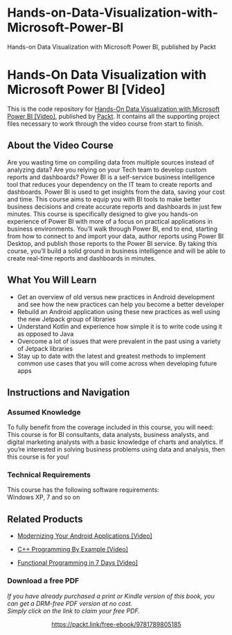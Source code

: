 # Hands-on-Data-Visualization-with-Microsoft-Power-BI
Hands-on Data Visualization with Microsoft Power BI, published by Packt
# Hands-On Data Visualization with Microsoft Power BI [Video]
This is the code repository for [Hands-On Data Visualization with Microsoft Power BI [Video]](https://www.packtpub.com/big-data-and-business-intelligence/hands-data-visualization-microsoft-power-bi-video?utm_source=github&utm_medium=repository&utm_campaign=9781789805185), published by [Packt](https://www.packtpub.com/?utm_source=github). It contains all the supporting project files necessary to work through the video course from start to finish.
## About the Video Course
Are you wasting time on compiling data from multiple sources instead of analyzing data? Are you relying on your Tech team to develop custom reports and dashboards? Power BI is a self-service business intelligence tool that reduces your dependency on the IT team to create reports and dashboards. Power BI is used to get insights from the data, saving your cost and time. 
This course aims to equip you with BI tools to make better business decisions and create accurate reports and dashboards in just few minutes. This course is specifically designed to give you hands-on experience of Power BI with more of a focus on practical applications in business environments. You’ll walk through Power BI, end to end, starting from how to connect to and import your data, author reports using Power BI Desktop, and publish those reports to the Power BI service. 
By taking this course, you’ll build a solid ground in business intelligence and will be able to create real-time reports and dashboards in minutes.

<H2>What You Will Learn</H2>
<DIV class=book-info-will-learn-text>
<UL>
<LI>Get an overview of old versus new practices in Android development and see how the new practices can help you become a better developer 
<LI>Rebuild an Android application using these new practices as well using the new Jetpack group of libraries 
<LI>Understand Kotlin and experience how simple it is to write code using it as opposed to Java 
<LI>Overcome a lot of issues that were prevalent in the past using a variety of Jetpack libraries 
<LI>Stay up to date with the latest and greatest methods to implement common use cases that you will come across when developing future apps </LI></UL></DIV>

## Instructions and Navigation
### Assumed Knowledge
To fully benefit from the coverage included in this course, you will need:<br/>
This course is for BI consultants, data analysts, business analysts, and digital marketing analysts with a basic knowledge of charts and analytics. If you’re interested in solving business problems using data and analysis, then this course is for you!	
### Technical Requirements
This course has the following software requirements:<br/>
Windows XP, 7 and so on

## Related Products
* [Modernizing Your Android Applications [Video]](https://www.packtpub.com/application-development/modernizing-your-android-applications-video?utm_source=github&utm_medium=repository&utm_campaign=9781789950502)

* [C++ Programming By Example [Video]](https://www.packtpub.com/application-development/c-programming-example-video?utm_source=github&utm_medium=repository&utm_campaign=9781788395595)

* [Functional Programming in 7 Days [Video]](https://www.packtpub.com/application-development/functional-programming-7-days-video?utm_source=github&utm_medium=repository&utm_campaign=9781788990295)

### Download a free PDF

 <i>If you have already purchased a print or Kindle version of this book, you can get a DRM-free PDF version at no cost.<br>Simply click on the link to claim your free PDF.</i>
<p align="center"> <a href="https://packt.link/free-ebook/9781789805185">https://packt.link/free-ebook/9781789805185 </a> </p>